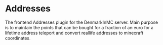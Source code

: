Addresses
=========

The frontend Addresses plugin for the DenmarkInMC server. Main purpose is to maintain the points that can be bought for a fraction of an euro for a lifetime address teleport and convert reallife addresses to minecraft coordinates.
